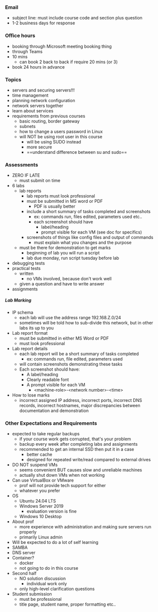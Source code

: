### Email
- subject line: must include course code and section plus question 
- 1-2 business days for response

### Office hours
- booking through Microsoft meeting booking thing 
- through Teams
- 10 mins
	- can book 2 back to back if require 20 mins (or 3)
- book 24 hours in advance

### Topics
- servers and securing servers!!! 
- time management 
- planning network configuration
- network servers together 
- learn about services
- requirements from previous courses 
	- basic routing, border gateway 
	- subnets 
	- how to change a users password in Linux 
	- will NOT be using root user in this course 
		- will be using SUDO instead 
		- more secure
		- ==understand difference between su and sudo== 

### Assessments 
- ZERO IF LATE 
	- must submit on time
- 6 labs 
	- lab reports
		- lab reports must look professional 
		- must be submitted in MS word or PDF 
			- PDF is usually better 
		- include a short summary of tasks completed and screenshots 
			- ex: commands run, files edited, parameters used etc.. 
			- each screenshot should have 
				- label/heading 
				- prompt visible for each VM (see doc for specifics) 
		- screenshots of things like config files and output of commands 
			- must explain what you changes and the purpose 
	- must be there for demonstration to get marks 
		- beginning of lab you will run a script 
		- lab due monday, run script tuesday before lab
- debugging tests 
- practical tests 
	- written 
		- no VMs involved, because don't work well 
	- given a question and have to write answer 
- assignments 

##### Lab Marking 
- IP schema
	- each lab will use the address range 192.168.Z.0/24
	- sometimes will be told how to sub-divide this network, but in other labs its up to you
- Lab report format
	- must be submitted in either MS Word or PDF
	- must look professional 
- Lab report details 
	- each lab report will be a short summary of tasks completed 
		- ex: commands run, file edited, parameters used
	- will contain screenshots demonstrating these tasks 
	- Each screenshot should have: 
		- A label/heading 
		- Clearly readable font 
		- A prompt visible for each VM
			- \<machine-role>-\<network number>-\<time>
- How to lose marks 
	- incorrect assigned IP address, incorrect ports, incorrect DNS records, incorrect hostnames, major discrepancies between documentation and demonstration

### Other Expectations and Requirements
- expected to take regular backups 
	- if your course work gets corrupted, that's your problem 
	- backup every week after completing labs and assignments 
	- recommended to get an internal SSD then put it in a case 
		- better cache 
		- designed for repeated write/read compared to external drives
- DO NOT suspend VMs 
	- seems convenient BUT causes slow and unreliable machines 
	- actually shut down VMs when not working 
- Can use VirtualBox or VMware 
	- prof will not provide tech support for either 
	- whatever you prefer 
- OS 
	- Ubuntu 24.04 LTS
	- Windows Server 2019 
		- evaluation version is fine
	- Windows 10 Desktop 
- About prof
	- more experience with administration and making sure servers run properly 
	- primarily Linux admin 
- Will be expected to do a lot of self learning 
- SAMBA
- DNS server 
- Container?
	- docker
	- not going to do in this course 
- Second half
	- NO solution discussion 
		- individual work only
	- only high-level clarification questions 
- Student submission 
	- must be professional 
	- title page, student name, proper formatting etc.. 

